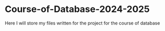 # Course-of-Database-2024-2025
Here I will store my files written for the project for the course of database
